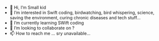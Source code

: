 - 👋 Hi, I’m Small kid
- 👀 I’m interested in Swift coding, birdwatching, bird whispering, science, saving the environment, curing chronic diseases and tech stuff...
- 🌱 I’m currently learning SWift coding
- 💞️ I’m looking to collaborate on ?
- 📫 How to reach me ... sry unavailable...

<!---
Small-kid/Small-kid is a ✨ special ✨ repository because its `README.md` (this file) appears on your GitHub profile.
You can click the Preview link to take a look at your changes.
--->
